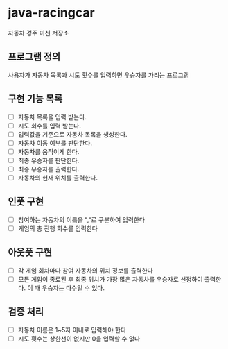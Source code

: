 # java-racingcar

자동차 경주 미션 저장소

## 프로그램 정의

사용자가 자동차 목록과 시도 횟수를 입력하면 우승자를 가리는 프로그램

## 구현 기능 목록
- [ ] 자동차 목록을 입력 받는다.
- [ ] 시도 회수를 입력 받는다.
- [ ] 입력값을 기준으로 자동차 목록을 생성한다.
- [ ] 자동차 이동 여부를 판단한다.
- [ ] 자동차를 움직이게 한다.
- [ ] 최종 우승자를 판단한다.
- [ ] 최종 우승자를 출력한다.
- [ ] 자동차의 현재 위치를 출력한다.

## 인풋 구현
- [ ] 참여하는 자동차의 이름을 ","로 구분하여 입력한다
- [ ] 게임의 총 진행 회수를 입력한다

## 아웃풋 구현
- [ ] 각 게임 회차마다 참여 자동차의 위치 정보를 출력한다
- [ ] 모든 게임이 종료된 후 최종 위치가 가장 많은 자동차를 우승자로 선정하여 출력한다. 이 때 우승자는 다수일 수 있다.

## 검증 처리
- [ ] 자동차 이름은 1~5자 이내로 입력해야 한다
- [ ] 시도 횟수는 상한선이 없지만 0을 입력할 수 없다